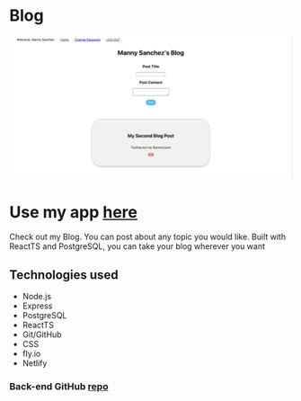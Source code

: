 # Blog

![](/public/screenshot.png)

# Use my app [here](https://stalwart-moxie-f8ff1e.netlify.app/)
Check out my Blog. You can post about any topic you would like. Built with ReactTS and PostgreSQL, you can take your blog wherever you want

## Technologies used
- Node.js
- Express
- PostgreSQL
- ReactTS
- Git/GitHub
- CSS
- fly.io
- Netlify



### Back-end GitHub [repo](https://github.com/mannysanz715/coding-blog-back)

